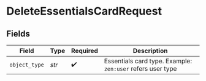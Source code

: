 # DeleteEssentialsCardRequest


## Fields

| Field                                                       | Type                                                        | Required                                                    | Description                                                 |
| ----------------------------------------------------------- | ----------------------------------------------------------- | ----------------------------------------------------------- | ----------------------------------------------------------- |
| `object_type`                                               | *str*                                                       | :heavy_check_mark:                                          | Essentials card type. Example: `zen:user` refers user type<br/> |